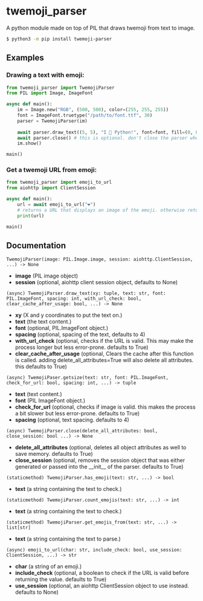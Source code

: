# twemoji_parser
A python module made on top of PIL that draws twemoji from text to image.<br>
```sh
$ python3 -m pip install twemoji-parser
```

## Examples
### Drawing a text with emoji:
```py
from twemoji_parser import TwemojiParser
from PIL import Image, ImageFont

async def main():
    im = Image.new("RGB", (500, 500), color=(255, 255, 255))
    font = ImageFont.truetype("/path/to/font.ttf", 30)
    parser = TwemojiParser(im)
    
    await parser.draw_text((5, 5), "I 💖 Python!", font=font, fill=(0, 0, 0))
    await parser.close() # this is optional. don't close the parser when you are not finished.
    im.show()

main()
```
### Get a twemoji URL from emoji:
```py
from twemoji_parser import emoji_to_url
from aiohttp import ClientSession

async def main():
    url = await emoji_to_url("❤️")
	# returns a URL that displays an image of the emoji. otherwise returns the same text.
    print(url)

main()
```

## Documentation

`TwemojiParser(image: PIL.Image.image, session: aiohttp.ClientSession, ...) -> None`<br>
<ul>
<li><b>image</b> (PIL image object)</li>
<li><b>session</b> (optional, aiohttp client session object, defaults to None)</li>
</ul>

`(async) TwemojiParser.draw_text(xy: tuple, text: str, font: PIL.ImageFont, spacing: int, with_url_check: bool, clear_cache_after_usage: bool, ...) -> None`<br>
<ul>
<li><b>xy</b> (X and y coordinates to put the text on.)</li>
<li><b>text</b> (the text content.)</li>
<li><b>font</b> (optional, PIL.ImageFont object.)</li>
<li><b>spacing</b> (optional, spacing of the text, defaults to 4)</li>
<li><b>with_url_check</b> (optional, checks if the URL is valid. This may make the process longer but less error-prone. defaults to True)</li>
<li><b>clear_cache_after_usage</b> (optional, Clears the cache after this function is called. adding delete_all_attributes=True will also delete all attributes. this defaults to True)</li>
</ul>

`(async) TwemojiPaser.getsize(text: str, font: PIL.ImageFont, check_for_url: bool, spacing: int, ...) -> tuple`<br>
<ul>
<li><b>text</b> (text content.)</li>
<li><b>font</b> (PIL ImageFont object.)</li>
<li><b>check_for_url</b> (optional, checks if image is valid. this makes the process a bit slower but less error-prone. defaults to True)</li>
<li><b>spacing</b> (optional, text spacing. defaults to 4)</li>
</ul>

`(async) TwemojiParser.close(delete_all_attributes: bool, close_session: bool ...) -> None`<br>
<ul>
<li><b>delete_all_attributes</b> (optional, deletes all object attributes as well to save memory. defaults to True)</li>
<li><b>close_session</b> (optional, removes the session object that was either generated or passed into the __init__ of the parser. defaults to True)</li>
</ul>

`(staticmethod) TwemojiParser.has_emoji(text: str, ...) -> bool`<br>
<ul><li><b>text</b> (a string containing the text to check.)</li></ul>

`(staticmethod) TwemojiParser.count_emojis(text: str, ...) -> int`<br>
<ul><li><b>text</b> (a string containing the text to check.)</li></ul>

`(staticmethod) TwemojiParser.get_emojis_from(text: str, ...) -> list[str]`<br>
<ul><li><b>text</b> (a string containing the text to parse.)</li></ul>

`(async) emoji_to_url(char: str, include_check: bool, use_session: ClientSession, ...) -> str`<br>
<ul>
<li><b>char</b> (a string of an emoji.)<br>
<li><b>include_check</b> (optional, a boolean to check if the URL is valid before returning the value. defaults to True)
<li><b>use_session</b> (optional, an aiohttp ClientSession object to use instead. defaults to None)
</ul>
